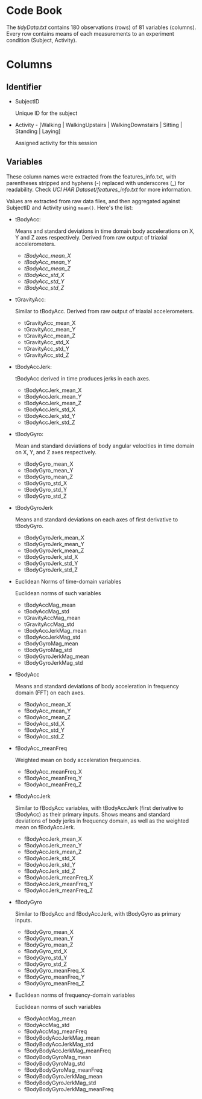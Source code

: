 # Code Book

The *tidyData.txt* contains 180 observations (rows) of 81 variables (columns). Every row contains means of each measurements to an experiment condition (Subject, Activity).

# Columns

## Identifier

* SubjectID

	Unique ID for the subject

* Activity - [Walking | WalkingUpstairs | WalkingDownstairs | Sitting | Standing | Laying]

	Assigned activity for this session

## Variables

These column names were extracted from the features_info.txt, with parentheses stripped and hyphens (-) replaced with underscores (_) for readability. Check *UCI HAR Dataset/features_info.txt* for more information. 

Values are extracted from raw data files, and then aggregated against SubjectID and Activity using `mean()`. Here's the list:

* tBodyAcc:
	
	Means and standard deviations in time domain body accelerations on X, Y and Z axes respectively. Derived from raw output of triaxial accelerometers.

	* *tBodyAcc_mean_X*
	* *tBodyAcc_mean_Y*
	* *tBodyAcc_mean_Z*
	* *tBodyAcc_std_X*
	* *tBodyAcc_std_Y*
	* *tBodyAcc_std_Z*

* tGravityAcc:

	Similar to tBodyAcc. Derived from raw output of triaxial accelerometers.
	
	* tGravityAcc_mean_X
	* tGravityAcc_mean_Y
	* tGravityAcc_mean_Z
	* tGravityAcc_std_X
	* tGravityAcc_std_Y
	* tGravityAcc_std_Z

* tBodyAccJerk:

	tBodyAcc derived in time produces jerks in each axes.

	* tBodyAccJerk_mean_X
	* tBodyAccJerk_mean_Y
	* tBodyAccJerk_mean_Z
	* tBodyAccJerk_std_X
	* tBodyAccJerk_std_Y
	* tBodyAccJerk_std_Z

* tBodyGyro:

	Mean and standard deviations of body angular velocities in time domain on X, Y, and Z axes respectively. 

	* tBodyGyro_mean_X
	* tBodyGyro_mean_Y
	* tBodyGyro_mean_Z
	* tBodyGyro_std_X
	* tBodyGyro_std_Y
	* tBodyGyro_std_Z

* tBodyGyroJerk

	Means and standard deviations on each axes of first derivative to tBodyGyro.
	
	* tBodyGyroJerk_mean_X
	* tBodyGyroJerk_mean_Y
	* tBodyGyroJerk_mean_Z
	* tBodyGyroJerk_std_X
	* tBodyGyroJerk_std_Y
	* tBodyGyroJerk_std_Z

* Euclidean Norms of time-domain variables

	Euclidean norms of such variables

	* tBodyAccMag_mean
	* tBodyAccMag_std
	* tGravityAccMag_mean
	* tGravityAccMag_std
	* tBodyAccJerkMag_mean
	* tBodyAccJerkMag_std
	* tBodyGyroMag_mean
	* tBodyGyroMag_std
	* tBodyGyroJerkMag_mean
	* tBodyGyroJerkMag_std

* fBodyAcc

	Means and standard deviations of body acceleration in frequency domain (FFT) on each axes.

	* fBodyAcc_mean_X
	* fBodyAcc_mean_Y
	* fBodyAcc_mean_Z
	* fBodyAcc_std_X
	* fBodyAcc_std_Y
	* fBodyAcc_std_Z

* fBodyAcc_meanFreq

	Weighted mean on body acceleration frequencies.

	* fBodyAcc_meanFreq_X
	* fBodyAcc_meanFreq_Y
	* fBodyAcc_meanFreq_Z

* fBodyAccJerk

	Similar to fBodyAcc variables, with tBodyAccJerk (first derivative to tBodyAcc) as their primary inputs. Shows means and standard deviations of body jerks in frequency domain, as well as the weighted mean on fBodyAccJerk.

	* fBodyAccJerk_mean_X
	* fBodyAccJerk_mean_Y
	* fBodyAccJerk_mean_Z
	* fBodyAccJerk_std_X
	* fBodyAccJerk_std_Y
	* fBodyAccJerk_std_Z
	* fBodyAccJerk_meanFreq_X
	* fBodyAccJerk_meanFreq_Y
	* fBodyAccJerk_meanFreq_Z

* fBodyGyro

	Similar to fBodyAcc and fBodyAccJerk, with tBodyGyro as primary inputs.

	* fBodyGyro_mean_X
	* fBodyGyro_mean_Y
	* fBodyGyro_mean_Z
	* fBodyGyro_std_X
	* fBodyGyro_std_Y
	* fBodyGyro_std_Z
	* fBodyGyro_meanFreq_X
	* fBodyGyro_meanFreq_Y
	* fBodyGyro_meanFreq_Z

* Euclidean norms of frequency-domain variables
	
	Euclidean norms of such variables

	* fBodyAccMag_mean
	* fBodyAccMag_std
	* fBodyAccMag_meanFreq
	* fBodyBodyAccJerkMag_mean
	* fBodyBodyAccJerkMag_std
	* fBodyBodyAccJerkMag_meanFreq
	* fBodyBodyGyroMag_mean
	* fBodyBodyGyroMag_std
	* fBodyBodyGyroMag_meanFreq
	* fBodyBodyGyroJerkMag_mean
	* fBodyBodyGyroJerkMag_std
	* fBodyBodyGyroJerkMag_meanFreq

